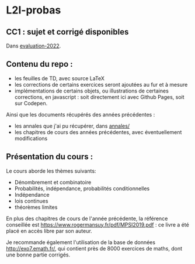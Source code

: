 L2I-probas
==========

CC1 : sujet et corrigé disponibles
---

Dans [evaluation-2022](https://github.com/dmegy/L2I-probas/tree/main/evaluations-2022).



Contenu du repo :
-----

- les feuilles de TD, avec source LaTeX
- les corrections de certains exercices seront ajoutées au fur et à mesure
- implémentations de certains objets, ou illustrations de certaines corrections, en javascript : soit directement ici avec Github Pages, soit sur Codepen.

Ainsi que les documents récupérés des années précédentes :

- les annales que j'ai pu récupérer, dans [annales/](https://github.com/dmegy/L2I-probas/tree/main/annales)
- les chapitres de cours des années précédentes, avec éventuellement modifications

Présentation du cours :
-----

Le cours aborde les thèmes suivants:

- Dénombrement et combinatoire
- Probabilités, indépendance, probabilités conditionnelles
- Indépendance
- lois continues
- théorèmes limites

En plus des chapitres de cours de l'année précédente, la référence conseillée est https://www.rogermansuy.fr/pdf/MPSI2019.pdf : ce livre a été placé en accès libre par son auteur.

Je recommande également l'utilisation de la base de données http://exo7.emath.fr/, qui contient près de 8000 exercices de maths, dont une bonne partie corrigés.


